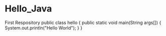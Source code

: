 # Hello_Java
First Respository
public class hello
{
public static void main(String args[])
{
  System.out.println("Hello World");
  }
 }
